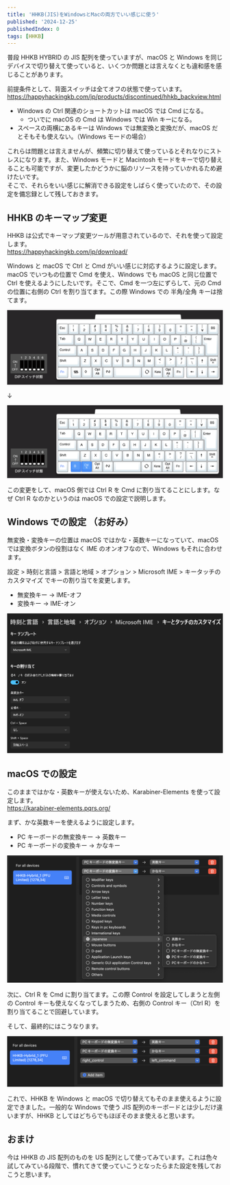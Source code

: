 ```yaml
---
title: 'HHKB(JIS)をWindowsとMacの両方でいい感じに使う'
published: '2024-12-25'
publishedIndex: 0
tags: [HHKB]
---
```


普段 HHKB HYBRID の JIS 配列を使っていますが、macOS と Windows を同じデバイスで切り替えて使っていると、いくつか問題とは言えなくとも違和感を感じることがあります。

前提条件として、背面スイッチは全てオフの状態で使っています。  
<https://happyhackingkb.com/jp/products/discontinued/hhkb_backview.html>

- Windows の Ctrl 関連のショートカットは macOS では Cmd になる。
  - ついでに macOS の Cmd は Windows では Win キーになる。
- スペースの両横にあるキーは Windows では無変換と変換だが、macOS だとそもそも使えない。（Windows モードの場合）

これらは問題とは言えませんが、頻繁に切り替えて使っているとそれなりにストレスになります。また、Windows モードと Macintosh モードをキーで切り替えることも可能ですが、変更したかどうかに脳のリソースを持っていかれるため避けたいです。  
そこで、それらをいい感じに解消できる設定をしばらく使っていたので、その設定を備忘録として残しておきます。

## HHKB のキーマップ変更

HHKB は公式でキーマップ変更ツールが用意されているので、それを使って設定します。  
<https://happyhackingkb.com/jp/download/>

Windows と macOS で Ctrl と Cmd がいい感じに対応するように設定します。  
macOS でいつもの位置で Cmd を使え、Windows でも macOS と同じ位置で Ctrl を使えるようにしたいです。そこで、Cmd を一つ左にずらして、元の Cmd の位置に右側の Ctrl を割り当てます。この際 Windows での 半角/全角 キーは捨てます。

![keymap-before](./static/hhkb-keymap-before.png)

↓

![keymap-after](./static/hhkb-keymap-after.png)

この変更をして、macOS 側では Ctrl R を Cmd に割り当てることにします。なぜ Ctrl R なのかというのは macOS での設定で説明します。

## Windows での設定 （お好み）

無変換・変換キーの位置は macOS ではかな・英数キーになっていて、macOS では変換ボタンの役割はなく IME のオンオフなので、Windows もそれに合わせます。

設定 > 時刻と言語 > 言語と地域 > オプション > Microsoft IME > キータッチのカスタマイズ でキーの割り当てを変更します。

- 無変換キー -> IME-オフ
- 変換キー -> IME-オン

![windows-ime](./static/windows-ime.png)

## macOS での設定

このままではかな・英数キーが使えないため、Karabiner-Elements を使って設定します。  
<https://karabiner-elements.pqrs.org/>

まず、かな英数キーを使えるように設定します。  

- PC キーボードの無変換キー -> 英数キー
- PC キーボードの変換キー -> かなキー

![karabiner-ime](./static/karabiner-ime.png)

次に、Ctrl R を Cmd に割り当てます。この際 Control を設定してしまうと左側の Control キーも使えなくなってしまうため、右側の Control キー（Ctrl R）を割り当てることで回避しています。

そして、最終的にはこうなります。

![karabiner](./static/karabiner.png)

これで、HHKB を Windows と macOS で切り替えてもそのまま使えるように設定できました。一般的な Windows で使う JIS 配列のキーボードとは少しだけ違いますが、HHKB としてはどちらでもほぼそのまま使えると思います。

## おまけ

今は HHKB の JIS 配列のものを US 配列として使ってみています。これは色々試してみている段階で、慣れてきて使っていこうとなったらまた設定を残しておこうと思います。
